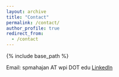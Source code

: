 ```yaml
---
layout: archive
title: "Contact"
permalink: /contact/
author_profile: true
redirect_from:
  - /contact
---
```


{% include base_path %}

Email: spmahajan AT wpi DOT edu
[LinkedIn](www.linkedin.com/in/shrutipmahajan)
